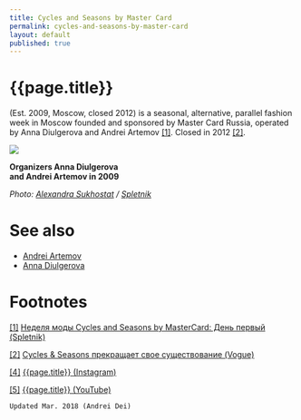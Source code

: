 ```yaml
---
title: Cycles and Seasons by Master Card
permalink: cycles-and-seasons-by-master-card
layout: default
published: true
---
```



# {{page.title}}

(Est. 2009, Moscow, closed 2012) is a seasonal, alternative, parallel fashion week in Moscow founded and sponsored by Master Card Russia, operated by Anna Diulgerova and Andrei Artemov <span id="a1">[\[1\]](#f1)</span>. Closed in 2012 <span id="a2">[\[2\]](#f2)</span>.

![](http://www.spletnik.ru/img/2009/04/sasha/4/BOYKO_90410_1521.jpg)

**Organizers Anna Diulgerova <br>and Andrei Artemov in 2009**

*Photo: [Alexandra Sukhostat](sukhostat-alexandra) / [Spletnik](http://www.spletnik.ru/img/2009/04/sasha/4/BOYKO_90410_1521.jpg)*


# See also

+ [Andrei Artemov](artemov-andrei)
+ [Anna Diulgerova](diulgerova-anna)


# Footnotes

[[1]](#a1) <span id="f1"></span> [Неделя моды Cycles and Seasons by MasterCard: День первый (Spletnik)](http://www.spletnik.ru/events/12871-nedelya-mody-cycles-and-seasons-by-mastercard-den-pervyy.html)

[[2]](#a2) <span id="f2"></span> [Cycles & Seasons прекращает свое существование (Vogue)](https://www.vogue.ru/fashion/news/450518/)

[[4]](#a4) <span id="f4"></span> [{{page.title}} (Instagram)](index)

[[5]](#a5) <span id="f5"></span> [{{page.title}} (YouTube)](index)

`Updated Mar. 2018 (Andrei Dei)`
